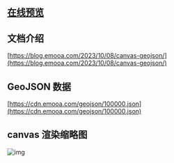 ## [在线预览](https://huangfushan.github.io/canvas-geojson)

## 文档介绍

[https://blog.emooa.com/2023/10/08/canvas-geojson/](https://blog.emooa.com/2023/10/08/canvas-geojson/)

## GeoJSON 数据

[https://cdn.emooa.com/geojson/100000.json](https://cdn.emooa.com/geojson/100000.json)

## canvas 渲染缩略图

![img](https://blog.emooa.com/img/canvas-china-demo.png)
